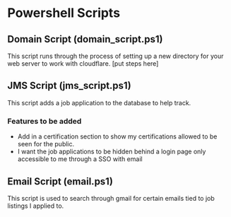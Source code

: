 # Powershell Scripts

## Domain Script (domain_script.ps1)
This script runs through the process of setting up a new directory for your web server to work with cloudflare.
[put steps here]

## JMS Script (jms_script.ps1)
This script adds a job application to the database to help track.

### Features to be added
- Add in a certification section to show my certifications allowed to be seen for the public.
- I want the job applications to be hidden behind a login page only accessible to me through a SSO with email

## Email Script (email.ps1)
This script is used to search through gmail for certain emails tied to job listings I applied to.
